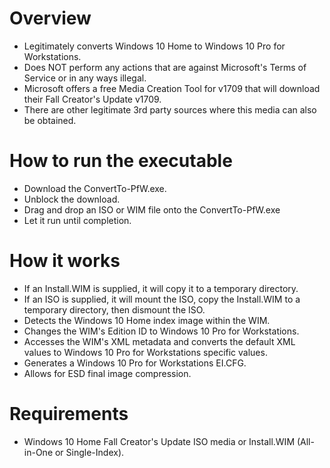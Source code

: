 # Overview
- Legitimately converts Windows 10 Home to Windows 10 Pro for Workstations.
- Does NOT perform any actions that are against Microsoft's Terms of Service or in any ways illegal.
- Microsoft offers a free Media Creation Tool for v1709 that will download their Fall Creator's Update v1709.
- There are other legitimate 3rd party sources where this media can also be obtained.

# How to run the executable
- Download the ConvertTo-PfW.exe.
- Unblock the download.
- Drag and drop an ISO or WIM file onto the ConvertTo-PfW.exe
- Let it run until completion.

# How it works
- If an Install.WIM is supplied, it will copy it to a temporary directory.
- If an ISO is supplied, it will mount the ISO, copy the Install.WIM to a temporary directory, then dismount the ISO.
- Detects the Windows 10 Home index image within the WIM.
- Changes the WIM's Edition ID to Windows 10 Pro for Workstations.
- Accesses the WIM's XML metadata and converts the default XML values to Windows 10 Pro for Workstations specific values.
- Generates a Windows 10 Pro for Workstations EI.CFG.
- Allows for ESD final image compression.

# Requirements
- Windows 10 Home Fall Creator's Update ISO media or Install.WIM (All-in-One or Single-Index).
